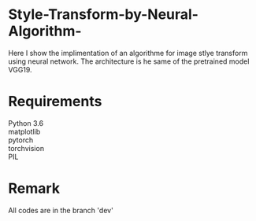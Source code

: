# Style-Transform-by-Neural-Algorithm-
Here I show the implimentation of an algorithme for image stlye transform using neural network. The architecture is he same of the pretrained model VGG19. 

#  Requirements 
Python 3.6 <br/>
matplotlib <br/>
pytorch <br/>
torchvision <br/>
PIL <br/>

# Remark 
All codes are in the branch 'dev'
